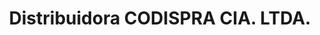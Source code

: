---
title: "Distribuidora CODISPRA CIA. LTDA."
url: /cuenca/distribuidora-codispra-cia-ltda/
shop: comodidad
---